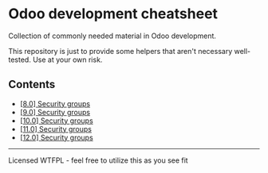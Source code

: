 # Odoo development cheatsheet

Collection of commonly needed material in Odoo development.

This repository is just to provide some helpers that aren't necessary well-tested.
Use at your own risk.

## Contents
- [[8.0] Security groups](security_groups/security_groups_8.0.md)
- [[9.0] Security groups](security_groups/security_groups_9.0.md)
- [[10.0] Security groups](security_groups/security_groups_10.0.md)
- [[11.0] Security groups](security_groups/security_groups_11.0.md)
- [[12.0] Security groups](security_groups/security_groups_12.0.md)

---
Licensed WTFPL - feel free to utilize this as you see fit
